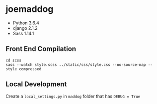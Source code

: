 # joemaddog
- Python 3.6.4
- django 2.1.2
- Sass 1.14.1

## Front End Compilation
```
cd scss
sass --watch style.scss ../static/css/style.css --no-source-map --style compressed
```
## Local Development
Create a `local_settings.py` in `maddog` folder that has `DEBUG = True`
